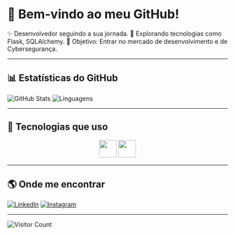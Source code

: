 # 👾 Bem-vindo ao meu GitHub!  

✨ Desenvolvedor seguindo a sua jornada.
🚀 Explorando tecnologias como Flask, SQLAlchemy.
🎯 Objetivo: Entrar no mercado de desenvolvimento e de Cybersegurança.

---

## 📊 Estatísticas do GitHub
![GitHub Stats](https://github-readme-stats.vercel.app/api?username=DuduOliveira3121&show_icons=true&theme=tokyonight&hide_border=true&count_private=true) 
![Linguagens](https://github-readme-stats.vercel.app/api/top-langs/?username=DuduOliveira3121&layout=compact&theme=dracula)

---

## 🚀 Tecnologias que uso
<p align="center">
  <img src="https://cdn.jsdelivr.net/gh/devicons/devicon/icons/python/python-original.svg" width="40"/>
  <img src="https://cdn.jsdelivr.net/gh/devicons/devicon/icons/linux/linux-original.svg" width="40"/>
  <!-- adicione mais ícones conforme seu gosto -->
</p>

---

## 🌎 Onde me encontrar
[![LinkedIn](https://img.shields.io/badge/LinkedIn-000?style=for-the-badge&logo=linkedin&logoColor=0E76A8)](https://www.linkedin.com/in/eduardo-oliveira-050908300)
[![Instagram](https://img.shields.io/badge/Instagram-000?style=for-the-badge&logo=instagram&logoColor=E4405F)](https://www.instagram.com/duduoliveira3103/)

---

![Visitor Count](https://komarev.com/ghpvc/?username=DuduOliveira3121&color=red)
